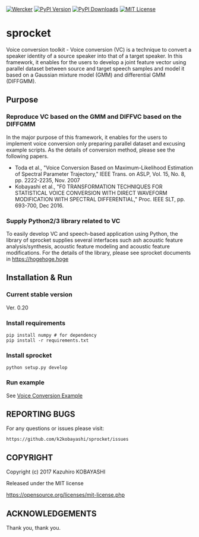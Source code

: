 [![Wercker](https://img.shields.io/wercker/ci/wercker/docs.svg)](https://app.wercker.com/k2kobayashi/sprocket)
[![PyPI Version](http://img.shields.io/pypi/v/{{sprocket}}.svg)](https://pypi.python.org/pypi/{{sprocket}})
[![PyPI Downloads](http://img.shields.io/pypi/dm/{{sproket}}.svg)](https://pypi.python.org/pypi/{{sprocket}})
[![MIT License](http://img.shields.io/badge/license-MIT-blue.svg?style=flat)](LICENSE)

sprocket
======

Voice conversion toolkit - Voice conversion (VC) is a technique to convert a speaker identity of a source speaker into that of a target speaker. In this framework, it enables for the users to develop a joint feature vector using parallel dataset between source and target speech samples and model it based on a Gaussian mixture model (GMM) and differential GMM (DIFFGMM).


## Purpose
### Reproduce VC based on the GMM and DIFFVC based on the DIFFGMM

In the major purpose of this framework, it enables for the users to implement voice conversion only preparing parallel dataset and excusing example scripts.
As the details of conversion method, please see the following papers.

- Toda et al., "Voice Conversion Based on Maximum-Likelihood Estimation of Spectral Parameter Trajectory," IEEE Trans. on ASLP, Vol. 15, No. 8, pp. 2222-2235, Nov. 2007
- Kobayashi et al., "F0 TRANSFORMATION TECHNIQUES FOR STATISTICAL VOICE CONVERSION WITH DIRECT WAVEFORM MODIFICATION WITH SPECTRAL DIFFERENTIAL," Proc. IEEE SLT, pp. 693-700, Dec 2016.

### Supply Python2/3 library related to VC
To easily develop VC and speech-based application using Python, the library of sprocket supplies several interfaces such ash acoustic feature analysis/synthesis, acoustic feature modeling and acoustic feature modifications.
For the details of the library, please see sprocket documents in https://hogehoge.hoge

## Installation & Run

### Current stable version

Ver. 0.20

### Install requirements

```
pip install numpy # for dependency
pip install -r requirements.txt
```

### Install sprocket

```
python setup.py develop
```

### Run example

See [Voice Conversion Example](docs/vc_example.md)

## REPORTING BUGS

For any questions or issues please visit:

```
https://github.com/k2kobayashi/sprocket/issues
```

## COPYRIGHT

Copyright (c) 2017 Kazuhiro KOBAYASHI

Released under the MIT license

https://opensource.org/licenses/mit-license.php

## ACKNOWLEDGEMENTS
Thank you, thank you.


